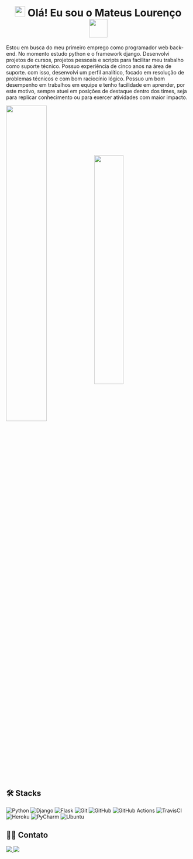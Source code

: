 <h1 align="center">
<img src="https://media0.giphy.com/media/iigp4VDyf5dCLRlGkm/giphy.gif" width="28">
Olá! Eu sou o Mateus Lourenço <img src="https://media0.giphy.com/media/13POHBrQwej54bj04I/giphy.gif" width="50">
</h1>

<div>
    <p>Estou em busca do meu primeiro emprego como programador web
      back-end. No momento estudo python e o framework django.
      Desenvolvi projetos de cursos, projetos pessoais e scripts para
      facilitar meu trabalho como suporte técnico. Possuo experiência de
      cinco anos na área de suporte. com isso, desenvolvi um perfil
      analítico, focado em resolução de problemas técnicos e com bom
      raciocínio lógico. Possuo um bom desempenho em trabalhos em
      equipe e tenho facilidade em aprender, por este motivo, sempre atuei
      em posições de destaque dentro dos times, seja para replicar
      conhecimento ou para exercer atividades com maior impacto.
    </p>
  <img align="center" width="47%" src="https://github-readme-stats.vercel.app/api?username=mateuslourenco&count_private=true&theme=tokyonight&show_icons=true)](https://github.com/anuraghazra/github-readme-stats" />
  <img align="center" width="40%" src="https://github-readme-stats.vercel.app/api/top-langs/?username=mateuslourenco&layout=compact&theme=tokyonight" />

</div>

## 🛠️ Stacks
  ![Python](https://img.shields.io/badge/python-3670A0?style=for-the-badge&logo=python&logoColor=ffdd54)
  ![Django](https://img.shields.io/badge/django-%23092E20.svg?style=for-the-badge&logo=django&logoColor=white)
  ![Flask](https://img.shields.io/badge/flask-%23000.svg?style=for-the-badge&logo=flask&logoColor=white)
  ![Git](https://img.shields.io/badge/git-%23F05033.svg?style=for-the-badge&logo=git&logoColor=white)
   ![GitHub](https://img.shields.io/badge/github-%23121011.svg?style=for-the-badge&logo=github&logoColor=white)
  ![GitHub Actions](https://img.shields.io/badge/githubactions-%232671E5.svg?style=for-the-badge&logo=githubactions&logoColor=white)
  ![TravisCI](https://img.shields.io/badge/travisci-%232B2F33.svg?style=for-the-badge&logo=travis&logoColor=white)  
  ![Heroku](https://img.shields.io/badge/heroku-%23430098.svg?style=for-the-badge&logo=heroku&logoColor=white)
  ![PyCharm](https://img.shields.io/badge/pycharm-143?style=for-the-badge&logo=pycharm&logoColor=black&color=black&labelColor=green)
  ![Ubuntu](https://img.shields.io/badge/Ubuntu-E95420?style=for-the-badge&logo=ubuntu&logoColor=white)



## 🙋‍♂️ Contato

<a href="https://www.linkedin.com/in/mateus-louren%C3%A7o-12456b103/">
  <img src="https://img.shields.io/badge/linkedin-%230077B5.svg?style=for-the-badge&logo=linkedin&logoColor=white" />
</a>

<a href="mailto:mateuslourenco55@outlook.com">
  <img src="https://img.shields.io/badge/Microsoft_Outlook-0078D4?style=for-the-badge&logo=microsoft-outlook&logoColor=white" />
</a>

